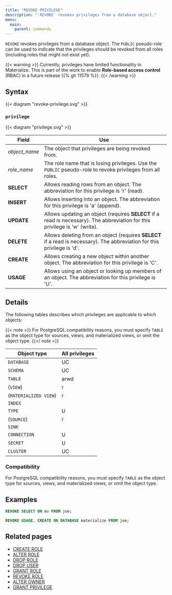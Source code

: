 ```yaml
---
title: "REVOKE PRIVILEGE"
description: "`REVOKE` revokes privileges from a database object."
menu:
  main:
    parent: commands
---
```


`REVOKE` revokes privileges from a database object. The `PUBLIC` pseudo-role can
be used to indicate that the privileges should be revoked from all roles
(including roles that might not exist yet).

{{< warning >}}
Currently, privileges have limited functionality in Materialize. This is part of the
work to enable **Role-based access control** (RBAC) in a future release {{% gh 11579 %}}.
{{< /warning >}}

## Syntax

{{< diagram "revoke-privilege.svg" >}}

### `privilege`

{{< diagram "privilege.svg" >}}

Field         | Use
--------------|--------------------------------------------------
_object_name_ | The object that privileges are being revoked from.
_role_name_   | The role name that is losing privileges. Use the `PUBLIC` pseudo-role to revoke privileges from all roles.
**SELECT**    | Allows reading rows from an object. The abbreviation for this privilege is 'r' (read).
**INSERT**    | Allows inserting into an object. The abbreviation for this privilege is 'a' (append).
**UPDATE**    | Allows updating an object (requires **SELECT** if a read is necessary). The abbreviation for this privilege is 'w' (write).
**DELETE**    | Allows deleting from an object (requires **SELECT** if a read is necessary). The abbreviation for this privilege is 'd'.
**CREATE**    | Allows creating a new object within another object. The abbreviation for this privilege is 'C'.
**USAGE**     | Allows using an object or looking up members of an object. The abbreviation for this privilege is 'U'.

## Details

The following tables describes which privileges are applicable to which objects:

{{< note >}}
For PostgreSQL compatibility reasons, you must specify `TABLE` as the object
type for sources, views, and materialized views, or omit the object type.
{{</ note >}}

| Object type           | All privileges |
|-----------------------|----------------|
| `DATABASE`            | UC             |
| `SCHEMA`              | UC             |
| `TABLE`               | arwd           |
| (`VIEW`)              | r              |
| (`MATERIALIZED VIEW`) | r              |
| `INDEX`               |                |
| `TYPE`                | U              |
| (`SOURCE`)            | r              |
| `SINK`                |                |
| `CONNECTION`          | U              |
| `SECRET`              | U              |
| `CLUSTER`             | UC             |

### Compatibility

For PostgreSQL compatibility reasons, you must specify `TABLE` as the object
type for sources, views, and materialized views, or omit the object type.

## Examples

```sql
REVOKE SELECT ON mv FROM joe;
```

```sql
REVOKE USAGE, CREATE ON DATABASE materialize FROM joe;
```

## Related pages

- [CREATE ROLE](../create-role)
- [ALTER ROLE](../alter-role)
- [DROP ROLE](../drop-role)
- [DROP USER](../drop-user)
- [GRANT ROLE](../grant-role)
- [REVOKE ROLE](../revoke-role)
- [ALTER OWNER](../alter-owner)
- [GRANT PRIVILEGE](../revoke-privilege)

